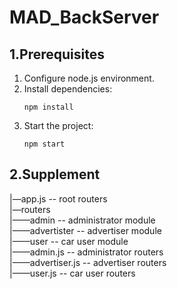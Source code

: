 # MAD_BackServer   
## 1.Prerequisites   
 1. Configure node.js environment.   
 2. Install dependencies: <pre><code>npm install</code></pre>
 3. Start the project: <pre><code>npm start</code></pre>

## 2.Supplement   
|—app.js  -- root routers   
|—routers   
|——admin  -- administrator module   
|——advertister  -- advertiser module   
|——user  -- car user module   
|——admin.js  -- administrator routers   
|——advertiser.js   -- advertiser routers   
|——user.js   -- car user routers   
 
